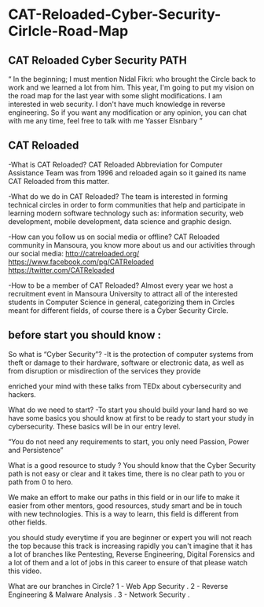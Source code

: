 # CAT-Reloaded-Cyber-Security-Cirlcle-Road-Map

## CAT Reloaded Cyber Security PATH

“ In the beginning; I must mention Nidal Fikri: who brought the Circle back to work and we learned a lot from him. 
This year, I'm going to put my vision on the road map for the last year with some slight modifications.
 I am interested in web security. I don't have much knowledge in reverse engineering. So if you want any modification or any opinion, you can chat with me any time, feel free to talk with me Yasser Elsnbary ”


## CAT Reloaded

-What is CAT Reloaded?
CAT Reloaded Abbreviation for Computer Assistance Team was from 1996 and reloaded again so it gained its name CAT Reloaded from this matter.

-What do we do in CAT Reloaded?
The team is interested in forming technical circles in order to form communities that help and participate in learning modern software technology such as: information security, web development, mobile development, data science and graphic design.

-How can you follow us on social media or offline?
CAT Reloaded community in Mansoura, you know more about us and our activities through our social media:
http://catreloaded.org/
https://www.facebook.com/pg/CATReloaded
https://twitter.com/CATReloaded

-How to be a member of CAT Reloaded?
Almost every year we host a recruitment event in Mansoura University to attract all of the interested students in Computer Science in general, categorizing them in Circles meant for different fields, of course there is a Cyber Security Circle.



## before start you should know :

So what is  “Cyber Security”?
-It is the protection of computer systems from theft or damage to their hardware, software or electronic data, as well as from disruption or misdirection of the services they provide

 enriched your mind with these talks from TEDx about cybersecurity and hackers.

What do we need to start?
 -To start you should build your land hard so we have some basics you should      know at first to be ready to start your study in cybersecurity. These basics will be in our entry level.

“You do not need any requirements to start, you only need Passion, Power and Persistence”

What is a good resource to study ?
You should know that the Cyber Security path is not easy or clear and it takes time, there is no clear path to you or path from 0 to hero.

We make an effort to make our paths in this field or in our life to make it easier from other mentors, good resources, study smart and be in touch with new technologies. This is a way to learn, this field is different from other fields.

you should study everytime if you are beginner or expert you will not reach the top because this track is increasing rapidly you can't imagine that it has a lot of branches like Pentesting, Reverse Engineering, Digital Forensics and a lot of them and a lot of jobs in this career to ensure of that please watch this video.

What are our branches in Circle?
1 - Web App Security .
2 - Reverse Engineering & Malware Analysis .
3 - Network Security .
